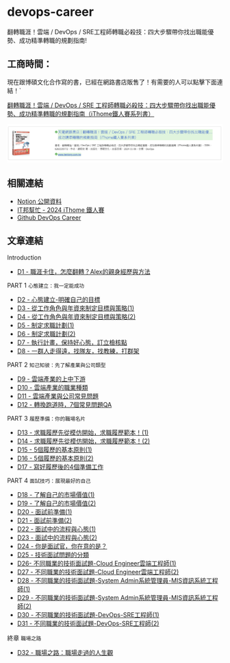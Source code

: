 # devops-career

翻轉職涯！雲端 / DevOps / SRE工程師轉職必殺技：四大步驟帶你找出職能優勢、成功精準轉職的規劃指南!

## 工商時間：

現在跟博碩文化合作寫的書，已經在網路書店販售了！有需要的人可以點擊下面連結！`

[翻轉職涯！雲端 / DevOps / SRE 工程師轉職必殺技：四大步驟帶你找出職能優勢、成功精準轉職的規劃指南（iThome鐵人賽系列書）](https://heyurl.cc/lQ3e4)

![books](https://github.com/qwedsazxc78/devops-career/raw/main/docs/img/books.png)

## 相關連結

* [Notion 公開資料](https://heyurl.cc/t4nA5)
* [IT邦幫忙 - 2024 iThome 鐵人賽](https://ithelp.ithome.com.tw/users/20104919/ironman/7976)
* [Github DevOps Career](https://github.com/qwedsazxc78/devops-career/tree/main)

## 文章連結

Introduction

* [D1 - 職涯卡住，怎麼翻轉？Alex的親身經歷與方法](https://github.com/qwedsazxc78/devops-career/blob/main/docs/D1-%E8%81%B7%E6%B6%AF%E5%8D%A1%E4%BD%8F%EF%BC%8C%E6%80%8E%E9%BA%BC%E7%BF%BB%E8%BD%89%EF%BC%9FAlex%E7%9A%84%E8%A6%AA%E8%BA%AB%E7%B6%93%E6%AD%B7%E8%88%87%E6%96%B9%E6%B3%95.md)

PART 1 `心態建立：我一定能成功`

* [D2 - 心態建立-明確自己的目標](https://github.com/qwedsazxc78/devops-career/blob/main/docs/D2-%E5%BF%83%E6%85%8B%E5%BB%BA%E7%AB%8B-%E6%98%8E%E7%A2%BA%E8%87%AA%E5%B7%B1%E7%9A%84%E7%9B%AE%E6%A8%99.md)
* [D3 - 從工作角色與年資來制定目標與策略(1)](https://github.com/qwedsazxc78/devops-career/blob/main/docs/D3-%E5%BE%9E%E5%B7%A5%E4%BD%9C%E8%A7%92%E8%89%B2%E8%88%87%E5%B9%B4%E8%B3%87%E4%BE%86%E5%88%B6%E5%AE%9A%E7%9B%AE%E6%A8%99%E8%88%87%E7%AD%96%E7%95%A5(1).md)
* [D4 - 從工作角色與年資來制定目標與策略(2)](https://github.com/qwedsazxc78/devops-career/blob/main/docs/D4-%E5%BE%9E%E5%B7%A5%E4%BD%9C%E8%A7%92%E8%89%B2%E8%88%87%E5%B9%B4%E8%B3%87%E4%BE%86%E5%88%B6%E5%AE%9A%E7%9B%AE%E6%A8%99%E8%88%87%E7%AD%96%E7%95%A5(2).md)
* [D5 - 制定求職計劃(1)](https://github.com/qwedsazxc78/devops-career/blob/main/docs/D5-制定求職計劃(1).md)
* [D6 - 制定求職計劃(2)](https://github.com/qwedsazxc78/devops-career/blob/main/docs/D6-制定求職計劃(2).md)
* [D7 - 執行計畫，保持好心態，訂立檢核點](https://github.com/qwedsazxc78/devops-career/blob/main/docs/D7-%E5%9F%B7%E8%A1%8C%E8%A8%88%E7%95%AB%EF%BC%8C%E4%BF%9D%E6%8C%81%E5%A5%BD%E5%BF%83%E6%85%8B%EF%BC%8C%E8%A8%82%E7%AB%8B%E6%AA%A2%E6%A0%B8%E9%BB%9E(1).md)
* [D8 - 一群人走得遠，找隊友，找教練，打群架](https://github.com/qwedsazxc78/devops-career/blob/main/docs/D8-一群人走得遠，找隊友，找教練，打群架.md)

PART 2 `知己知彼：先了解產業與公司類型`

* [D9 - 雲端產業的上中下游](https://github.com/qwedsazxc78/devops-career/blob/main/docs/D9-雲端產業的上中下游.md)
* [D10 - 雲端產業的職業種類](https://github.com/qwedsazxc78/devops-career/blob/main/docs/D10-雲端產業的職業種類.md)
* [D11 - 雲端產業與公司常見問題](https://github.com/qwedsazxc78/devops-career/blob/main/docs/D11-雲端產業與公司常見問題.md)
* [D12 - 轉換跑道時，7個常見問題QA](https://github.com/qwedsazxc78/devops-career/blob/main/docs/D12-%E8%BD%89%E6%8F%9B%E8%B7%91%E9%81%93%E6%99%82%EF%BC%8C5%E5%80%8B%E5%B8%B8%E8%A6%8B%E5%95%8F%E9%A1%8CQA.md)

PART 3 `履歷準備：你的職場名片`

* [D13 - 求職履歷先從模仿開始，求職履歷範本！(1)](https://github.com/qwedsazxc78/devops-career/blob/main/docs/D13-求職履歷先從模仿開始，求職履歷範本！(1).md)
* [D14 - 求職履歷先從模仿開始，求職履歷範本！(2)](https://github.com/qwedsazxc78/devops-career/blob/main/docs/D14-求職履歷先從模仿開始，求職履歷範本！(2).md)
* [D15 - 5個履歷的基本原則(1)](https://github.com/qwedsazxc78/devops-career/blob/main/docs/D15-5%E5%80%8B%E5%B1%A5%E6%AD%B7%E7%9A%84%E5%9F%BA%E6%9C%AC%E5%8E%9F%E5%89%87%20(1).md)
* [D16 - 5個履歷的基本原則(2)](https://github.com/qwedsazxc78/devops-career/blob/main/docs/D16-5%E5%80%8B%E5%B1%A5%E6%AD%B7%E7%9A%84%E5%9F%BA%E6%9C%AC%E5%8E%9F%E5%89%87%20(2).md)
* [D17 - 寫好履歷後的4個準備工作](https://github.com/qwedsazxc78/devops-career/blob/main/docs/D17-寫好履歷後的4個準備工作.md)

PART 4 `面試技巧：展現最好的自己`

* [D18 - 了解自己的市場價值(1)](https://github.com/qwedsazxc78/devops-career/blob/main/docs/D18-了解自己的市場價值(1).md)
* [D19 - 了解自己的市場價值(2)](https://github.com/qwedsazxc78/devops-career/blob/main/docs/D19-了解自己的市場價值(2).md)
* [D20 - 面試前準備(1)](https://github.com/qwedsazxc78/devops-career/blob/main/docs/D20-面試前準備(1).md)
* [D21 - 面試前準備(2)](https://github.com/qwedsazxc78/devops-career/blob/main/docs/D21-面試前準備(2).md)
* [D22 - 面試中的流程與心態(1)](https://github.com/qwedsazxc78/devops-career/blob/main/docs/D22-面試中的流程與心態(1).md)
* [D23 - 面試中的流程與心態(2)](https://github.com/qwedsazxc78/devops-career/blob/main/docs/D23-面試中的流程與心態(2).md)
* [D24 - 你是面試官，你在意的是？](https://github.com/qwedsazxc78/devops-career/blob/main/docs/D24-%E4%BD%A0%E6%98%AF%E9%9D%A2%E8%A9%A6%E5%AE%98%EF%BC%8C%E4%BD%A0%E5%9C%A8%E6%84%8F%E7%9A%84%E6%98%AF%EF%BC%9F.md)
* [D25 - 技術面試問題的分類](https://github.com/qwedsazxc78/devops-career/blob/main/docs/D25-%E6%8A%80%E8%A1%93%E9%9D%A2%E8%A9%A6%E5%95%8F%E9%A1%8C%E7%9A%84%E5%88%86%E9%A1%9E.md)
* [D26-  不同職業的技術面試題-Cloud Engineer雲端工程師(1)](https://github.com/qwedsazxc78/devops-career/blob/main/docs/D26-%E4%B8%8D%E5%90%8C%E8%81%B7%E6%A5%AD%E7%9A%84%E6%8A%80%E8%A1%93%E9%9D%A2%E8%A9%A6%E9%A1%8C-Cloud%20Engineer%E9%9B%B2%E7%AB%AF%E5%B7%A5%E7%A8%8B%E5%B8%AB(1).md)
* [D27 - 不同職業的技術面試題-Cloud Engineer雲端工程師(2)](https://github.com/qwedsazxc78/devops-career/blob/main/docs/D27-%E4%B8%8D%E5%90%8C%E8%81%B7%E6%A5%AD%E7%9A%84%E6%8A%80%E8%A1%93%E9%9D%A2%E8%A9%A6%E9%A1%8C-Cloud%20Engineer%E9%9B%B2%E7%AB%AF%E5%B7%A5%E7%A8%8B%E5%B8%AB(2).md)
* [D28 - 不同職業的技術面試題-System Admin系統管理員-MIS資訊系統工程師(1)](https://github.com/qwedsazxc78/devops-career/blob/main/docs/D28-%E4%B8%8D%E5%90%8C%E8%81%B7%E6%A5%AD%E7%9A%84%E6%8A%80%E8%A1%93%E9%9D%A2%E8%A9%A6%E9%A1%8C-System%20Admin%E7%B3%BB%E7%B5%B1%E7%AE%A1%E7%90%86%E5%93%A1-MIS%E8%B3%87%E8%A8%8A%E7%B3%BB%E7%B5%B1%E5%B7%A5%E7%A8%8B%E5%B8%AB(1).md)
* [D29 - 不同職業的技術面試題-System Admin系統管理員-MIS資訊系統工程師(2)](https://github.com/qwedsazxc78/devops-career/blob/main/docs/D29-%E4%B8%8D%E5%90%8C%E8%81%B7%E6%A5%AD%E7%9A%84%E6%8A%80%E8%A1%93%E9%9D%A2%E8%A9%A6%E9%A1%8C-System%20Admin%E7%B3%BB%E7%B5%B1%E7%AE%A1%E7%90%86%E5%93%A1-MIS%E8%B3%87%E8%A8%8A%E7%B3%BB%E7%B5%B1%E5%B7%A5%E7%A8%8B%E5%B8%AB(2).md)
* [D30 - 不同職業的技術面試題-DevOps-SRE工程師(1)](https://github.com/qwedsazxc78/devops-career/blob/main/docs/D30-%E4%B8%8D%E5%90%8C%E8%81%B7%E6%A5%AD%E7%9A%84%E6%8A%80%E8%A1%93%E9%9D%A2%E8%A9%A6%E9%A1%8C-DevOps-SRE%E5%B7%A5%E7%A8%8B%E5%B8%AB(1).md)
* [D31 - 不同職業的技術面試題-DevOps-SRE工程師(2)](https://github.com/qwedsazxc78/devops-career/blob/main/docs/D31-%E4%B8%8D%E5%90%8C%E8%81%B7%E6%A5%AD%E7%9A%84%E6%8A%80%E8%A1%93%E9%9D%A2%E8%A9%A6%E9%A1%8C-DevOps-SRE%E5%B7%A5%E7%A8%8B%E5%B8%AB(2).md)

終章 `職場之路`

* [D32 - 職場之路：職場走過的人生觀](https://github.com/qwedsazxc78/devops-career/blob/main/docs/D32-%E8%81%B7%E5%A0%B4%E4%B9%8B%E8%B7%AF%EF%BC%9A%E8%81%B7%E5%A0%B4%E8%B5%B0%E9%81%8E%E7%9A%84%E4%BA%BA%E7%94%9F%E8%A7%80.md)
